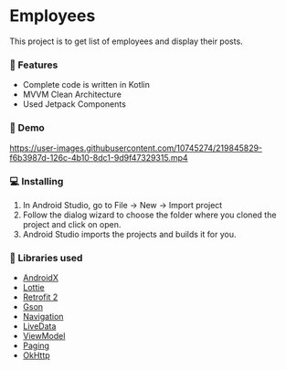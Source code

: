 # Employees
This project is to get list of employees and display their posts.

### 🌟 Features
*   Complete code is written in Kotlin
*   MVVM Clean Architecture
*   Used Jetpack Components

### 🎥 Demo
https://user-images.githubusercontent.com/10745274/219845829-f6b3987d-126c-4b10-8dc1-9d9f47329315.mp4

### 💻  Installing
1.  In Android Studio, go to File -> New -> Import project
2.  Follow the dialog wizard to choose the folder where you cloned the project and click on open.
3.  Android Studio imports the projects and builds it for you.

### 📃 Libraries used
* [AndroidX](https://developer.android.com/jetpack/androidx/) 
* [Lottie](https://github.com/airbnb/lottie-android)
* [Retrofit 2](https://github.com/square/retrofit)
* [Gson](https://github.com/google/gson)
* [Navigation](https://developer.android.com/guide/navigation)
* [LiveData](https://developer.android.com/topic/libraries/architecture/livedata)
* [ViewModel](https://developer.android.com/topic/libraries/architecture/viewmodel)
* [Paging](https://developer.android.com/topic/libraries/architecture/paging/)
* [OkHttp](https://github.com/square/okhttp)
